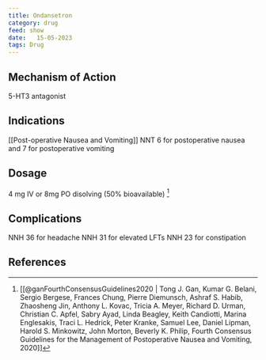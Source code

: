 ```yaml
---
title: Ondansetron
category: drug
feed: show
date:   15-05-2023
tags: Drug 
---
```



## Mechanism of Action
5-HT3 antagonist
## Indications
[[Post-operative Nausea and Vomiting]]
NNT 6 for postoperative nausea and 7 for postoperative vomiting
## Dosage
4 mg IV or 8mg PO disolving (50% bioavailable) [^1]
## Complications
NNH 36 for headache
NNH 31 for elevated LFTs
NNH 23 for constipation



## References
[^1]:[[@ganFourthConsensusGuidelines2020 | Tong J. Gan, Kumar G. Belani, Sergio Bergese, Frances Chung, Pierre Diemunsch, Ashraf S. Habib, Zhaosheng Jin, Anthony L. Kovac, Tricia A. Meyer, Richard D. Urman, Christian C. Apfel, Sabry Ayad, Linda Beagley, Keith Candiotti, Marina Englesakis, Traci L. Hedrick, Peter Kranke, Samuel Lee, Daniel Lipman, Harold S. Minkowitz, John Morton, Beverly K. Philip, Fourth Consensus Guidelines for the Management of Postoperative Nausea and Vomiting, 2020]]
[^2]:
[^3]:
[^4]: